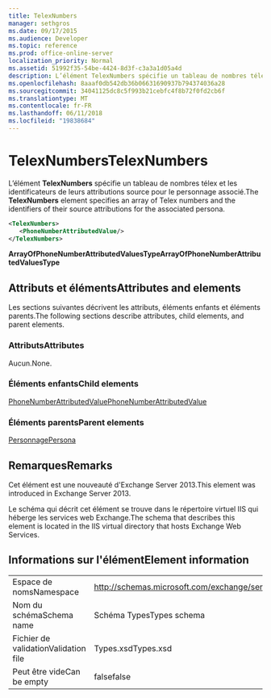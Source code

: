 ```yaml
---
title: TelexNumbers
manager: sethgros
ms.date: 09/17/2015
ms.audience: Developer
ms.topic: reference
ms.prod: office-online-server
localization_priority: Normal
ms.assetid: 51992f35-54be-4424-8d3f-c3a3a1d05a4d
description: L’élément TelexNumbers spécifie un tableau de nombres télex et les identificateurs de leurs attributions source pour le personnage associé.
ms.openlocfilehash: 8aaaf0db542db36b06631690937b794374036a28
ms.sourcegitcommit: 34041125dc8c5f993b21cebfc4f8b72f0fd2cb6f
ms.translationtype: MT
ms.contentlocale: fr-FR
ms.lasthandoff: 06/11/2018
ms.locfileid: "19838684"
---
```

# <a name="telexnumbers"></a><span data-ttu-id="6bd19-103">TelexNumbers</span><span class="sxs-lookup"><span data-stu-id="6bd19-103">TelexNumbers</span></span>

<span data-ttu-id="6bd19-104">L’élément **TelexNumbers** spécifie un tableau de nombres télex et les identificateurs de leurs attributions source pour le personnage associé.</span><span class="sxs-lookup"><span data-stu-id="6bd19-104">The **TelexNumbers** element specifies an array of Telex numbers and the identifiers of their source attributions for the associated persona.</span></span> 
  
```XML
<TelexNumbers>
   <PhoneNumberAttributedValue/>
</TelexNumbers>
```

 <span data-ttu-id="6bd19-105">**ArrayOfPhoneNumberAttributedValuesType**</span><span class="sxs-lookup"><span data-stu-id="6bd19-105">**ArrayOfPhoneNumberAttributedValuesType**</span></span>
## <a name="attributes-and-elements"></a><span data-ttu-id="6bd19-106">Attributs et éléments</span><span class="sxs-lookup"><span data-stu-id="6bd19-106">Attributes and elements</span></span>

<span data-ttu-id="6bd19-107">Les sections suivantes décrivent les attributs, éléments enfants et éléments parents.</span><span class="sxs-lookup"><span data-stu-id="6bd19-107">The following sections describe attributes, child elements, and parent elements.</span></span>
  
### <a name="attributes"></a><span data-ttu-id="6bd19-108">Attributs</span><span class="sxs-lookup"><span data-stu-id="6bd19-108">Attributes</span></span>

<span data-ttu-id="6bd19-109">Aucun.</span><span class="sxs-lookup"><span data-stu-id="6bd19-109">None.</span></span>
  
### <a name="child-elements"></a><span data-ttu-id="6bd19-110">Éléments enfants</span><span class="sxs-lookup"><span data-stu-id="6bd19-110">Child elements</span></span>

[<span data-ttu-id="6bd19-111">PhoneNumberAttributedValue</span><span class="sxs-lookup"><span data-stu-id="6bd19-111">PhoneNumberAttributedValue</span></span>](phonenumberattributedvalue.md)
  
### <a name="parent-elements"></a><span data-ttu-id="6bd19-112">Éléments parents</span><span class="sxs-lookup"><span data-stu-id="6bd19-112">Parent elements</span></span>

[<span data-ttu-id="6bd19-113">Personnage</span><span class="sxs-lookup"><span data-stu-id="6bd19-113">Persona</span></span>](persona.md)
  
## <a name="remarks"></a><span data-ttu-id="6bd19-114">Remarques</span><span class="sxs-lookup"><span data-stu-id="6bd19-114">Remarks</span></span>

<span data-ttu-id="6bd19-115">Cet élément est une nouveauté d'Exchange Server 2013.</span><span class="sxs-lookup"><span data-stu-id="6bd19-115">This element was introduced in Exchange Server 2013.</span></span>
  
<span data-ttu-id="6bd19-116">Le schéma qui décrit cet élément se trouve dans le répertoire virtuel IIS qui héberge les services web Exchange.</span><span class="sxs-lookup"><span data-stu-id="6bd19-116">The schema that describes this element is located in the IIS virtual directory that hosts Exchange Web Services.</span></span>
  
## <a name="element-information"></a><span data-ttu-id="6bd19-117">Informations sur l'élément</span><span class="sxs-lookup"><span data-stu-id="6bd19-117">Element information</span></span>

|||
|:-----|:-----|
|<span data-ttu-id="6bd19-118">Espace de noms</span><span class="sxs-lookup"><span data-stu-id="6bd19-118">Namespace</span></span>  <br/> |http://schemas.microsoft.com/exchange/services/2006/types  <br/> |
|<span data-ttu-id="6bd19-119">Nom du schéma</span><span class="sxs-lookup"><span data-stu-id="6bd19-119">Schema name</span></span>  <br/> |<span data-ttu-id="6bd19-120">Schéma Types</span><span class="sxs-lookup"><span data-stu-id="6bd19-120">Types schema</span></span>  <br/> |
|<span data-ttu-id="6bd19-121">Fichier de validation</span><span class="sxs-lookup"><span data-stu-id="6bd19-121">Validation file</span></span>  <br/> |<span data-ttu-id="6bd19-122">Types.xsd</span><span class="sxs-lookup"><span data-stu-id="6bd19-122">Types.xsd</span></span>  <br/> |
|<span data-ttu-id="6bd19-123">Peut être vide</span><span class="sxs-lookup"><span data-stu-id="6bd19-123">Can be empty</span></span>  <br/> |<span data-ttu-id="6bd19-124">false</span><span class="sxs-lookup"><span data-stu-id="6bd19-124">false</span></span>  <br/> |
   

